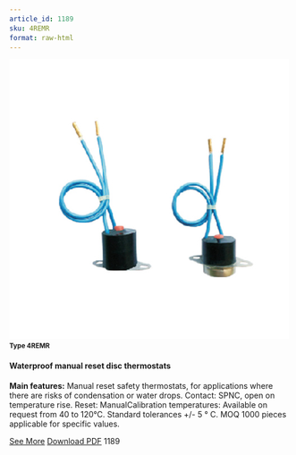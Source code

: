 ```yaml
---
article_id: 1189
sku: 4REMR
format: raw-html
---
```

 <!-- <span class="tag-top">New</span> -->
 <img src="../new-images/4REMR.jpg" class="card-imgs mb-2">
 <small class="text-grey mb-2"><b>Type 4REMR</b> </small>
 <h4>Waterproof manual reset disc thermostats</h4>
 <p><b>Main features:</b> Manual reset safety thermostats, for applications where there are risks of condensation or water drops. Contact: SPNC, open on temperature rise. Reset: ManualCalibration temperatures: Available on request from 40 to 120&#xB0;C. Standard tolerances +/- 5 &#xB0; C. MOQ 1000 pieces applicable for specific values.</p>
 <div class="btns">
 <a href="4remr.html" class="btn-red">See More</a>
 <a href="pdf/4REMR-EN-20150717.pdf" target="_blank" class="btn-red">Download PDF</a>
 <!-- <a href="javascript:void(0);" class="access-link"> Access full catalogue <i class="fa fa-external-link" aria-hidden="true"></i> </a> -->
 <span class="number-btn">1189</span>
 </div>
 
